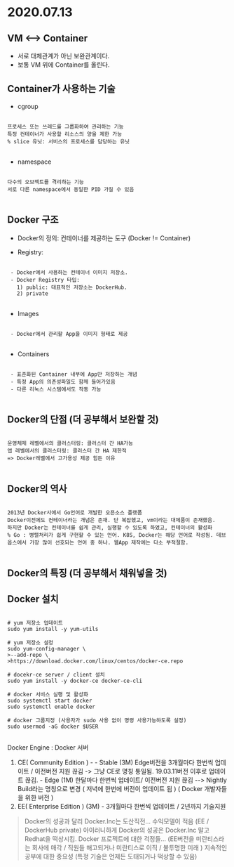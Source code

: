 2020.07.13
==========

VM <--> Container
------------------
* 서로 대체관계가 아닌 보완관계이다.
* 보통 VM 위에 Container를 올린다.

Container가 사용하는 기술
---------------------
+ cgroup
<pre>
<code>
프로세스 또는 쓰레드를 그룹화하여 관리하는 기능
특정 컨테이너가 사용할 리소스의 양을 제한 가능
% slice 유닛: 서비스의 프로세스를 담당하는 유닛
</code>
</pre>


+ namespace
<pre>
<code>
다수의 오브젝트를 격리하는 기능
서로 다른 namespace에서 동일한 PID 가질 수 있음
</code>
</pre>

Docker 구조
-----------
* Docker의 정의: 컨테이너를 제공하는 도구 (Docker != Container)

* Registry: 
<pre>
<code>
 - Docker에서 사용하는 컨테이너 이미지 저장소. 
 - Docker Registry 타입:
   1) public: 대표적인 저장소는 DockerHub.
   2) private
</code>
</pre>

* Images
<pre>
<code>
 - Docker에서 관리할 App을 이미지 형태로 제공
</code>
</pre>

* Containers
<pre>
<code>
 - 표준화된 Container 내부에 App만 저장하는 개념
 - 특정 App의 의존성파일도 함께 들어가있음
 - 다른 리눅스 시스템에서도 작동 가능
</code>
</pre>

Docker의 단점 (더 공부해서 보완할 것)
------------
<pre>
<code>
운영체제 레벨에서의 클러스터링: 클러스터 간 HA가능 
앱 레벨에서의 클러스터링: 클러스터 간 HA 제한적
=> Docker레벨에서 고가용성 제공 힘든 이유
</code>
</pre>


Docker의 역사
-------------
<pre>
<code>
2013년 Docker사에서 Go언어로 개발한 오픈소스 플랫폼
Docker이전에도 컨테이너라는 개념은 존재. 단 복잡했고, vm이라는 대체품이 존재했음.
하지만 Docker는 컨테이너를 쉽게 관리, 실행할 수 있도록 하였고, 컨테이너의 활성화
% Go : 병렬처리가 쉽게 구현할 수 있는 언어. K8S, Docker는 해당 언어로 작성됨. 데브옵스에서 가장 많이 선호되는 언어 중 하나. 웹App 제작에는 다소 부적절함.
</code>
</pre>

Docker의 특징 (더 공부해서 채워넣을 것)
-----------


Docker 설치
----------
<pre>
<code>
# yum 저장소 업데이트
sudo yum install -y yum-utils

# yum 저장소 설정
sudo yum-config-manager \
>--add-repo \
>https://download.docker.com/linux/centos/docker-ce.repo

# docekr-ce server / client 설치
sudo yum install -y docker-ce docker-ce-cli

# docker 서비스 실행 및 활성화
sudo systemctl start docker
sudo systemctl enable docker

# docker 그룹지정 (사용자가 sudo 사용 없이 명령 사용가능하도록 설정)
sudo usermod -aG docker $USER
</code>
</pre>


Docker Engine : Docker 서버
  1) CE( Community Edition ) -
    - Stable (3M) Edge버전을 3개월마다 한번씩 업데이트 / 이전버전 지원 끊김 -> 그냥 CE로 명칭 통일됨. 19.03.11버전 이후로 업데이트 끊김.
    - Edge (1M) 한달마다 한번씩 업데이트/ 이전버전 지원 끊김 --> Nightly Build라는 명칭으로 변경 ( 저녁에 한번에 버전이 업데이트 됨 ) ( Docker 개발자들을 위한 버전 )
  2) EE( Enterprise Edition ) (3M) - 3개월마다 한번씩 업데이트 / 2년까지 기술지원

> Docker의 성공과 달리 Docker.Inc는 도산직전... 수익모델이 적음 (EE / DockerHub private)
> 아이러니하게 Docker의 성공은 Docker.Inc 말고 Redhat을 떡상시킴.
> Docker 프로젝트에 대한 걱정들... (EE버전을 미란티스라는 회사에 매각 / 직원들 해고되거나 미란티스로 이직 / 불투명한 미래 )
> 지속적인 공부에 대한 중요성 (특정 기술은 언제든 도태되거나 떡상할 수 있음)

> 
